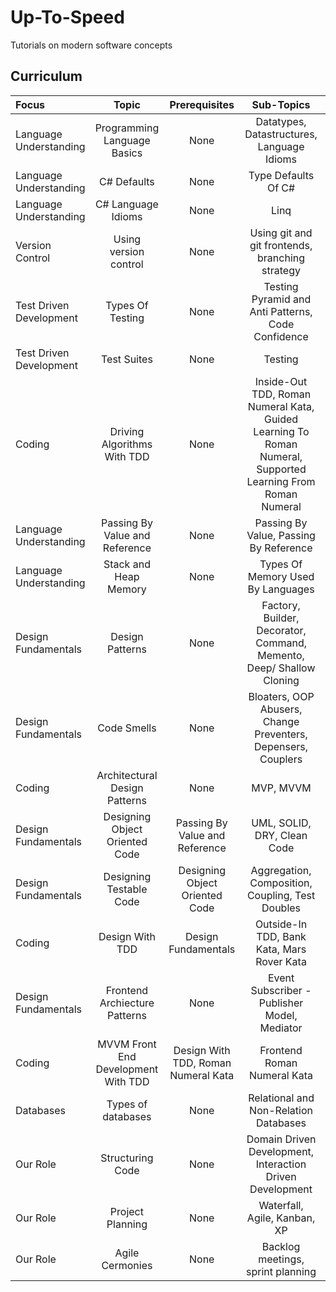 # Up-To-Speed

Tutorials on modern software concepts

## Curriculum

Focus | Topic | Prerequisites | Sub-Topics | Approach
:-- | :--: | :--: | :--: | :--:
Language Understanding | Programming Language Basics | None | Datatypes, Datastructures, Language Idioms | Theory
Language Understanding | C# Defaults | None | Type Defaults Of C# | Practical
Language Understanding | C# Language Idioms | None | Linq | Practical
Version Control | Using version control | None | Using git and git frontends, branching strategy | Hybrid
Test Driven Development | Types Of Testing | None | Testing Pyramid and Anti Patterns, Code Confidence | Hybrid
Test Driven Development | Test Suites | None | Testing | Hybrid
Coding | Driving Algorithms With TDD | None | Inside-Out TDD, Roman Numeral Kata, Guided Learning To Roman Numeral, Supported Learning From Roman Numeral | Practical
Language Understanding | Passing By Value and Reference | None | Passing By Value, Passing By Reference | Hybrid
Language Understanding | Stack and Heap Memory | None | Types Of Memory Used By Languages | Theory
Design Fundamentals | Design Patterns | None | Factory, Builder, Decorator, Command, Memento, Deep/ Shallow Cloning | Hybrid
Design Fundamentals | Code Smells | None | Bloaters, OOP Abusers, Change Preventers, Depensers, Couplers | Hybrid
Coding | Architectural Design Patterns | None | MVP, MVVM | Hybrid
Design Fundamentals | Designing Object Oriented Code | Passing By Value and Reference | UML, SOLID, DRY, Clean Code | Theory
Design Fundamentals | Designing Testable Code | Designing Object Oriented Code | Aggregation, Composition, Coupling, Test Doubles | Theory
Coding | Design With TDD | Design Fundamentals | Outside-In TDD, Bank Kata, Mars Rover Kata | Practical
Design Fundamentals | Frontend Archiecture Patterns | None | Event Subscriber - Publisher Model, Mediator | Theory
Coding | MVVM Front End Development With TDD | Design With TDD, Roman Numeral Kata | Frontend Roman Numeral Kata | Practical
Databases | Types of databases | None | Relational and Non-Relation Databases | Hybrid
Our Role | Structuring Code | None | Domain Driven Development, Interaction Driven Development | Theory
Our Role | Project Planning | None | Waterfall, Agile, Kanban, XP | Hybrid
Our Role | Agile Cermonies | None | Backlog meetings, sprint planning | Hybrid
